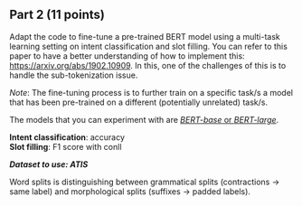 ## Part 2 (11 points)

Adapt the code to fine-tune a pre-trained BERT model using a multi-task learning setting on intent classification and slot filling.
You can refer to this paper to have a better understanding of how to implement this: https://arxiv.org/abs/1902.10909. In this, one of the challenges of this is to handle the sub-tokenization issue.

_Note_: The fine-tuning process is to further train on a specific task/s a model that has been pre-trained on a different (potentially unrelated) task/s.

The models that you can experiment with are [_BERT-base_ or _BERT-large_](https://huggingface.co/google-bert/bert-base-uncased).

**Intent classification**: accuracy <br>
**Slot filling**: F1 score with conll

**_Dataset to use: ATIS_**

Word splits is distinguishing between grammatical splits (contractions → same label) and morphological splits (suffixes → padded labels).
